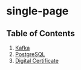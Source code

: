 # single-page

## Table of Contents

1. [Kafka](/kafka/README.md)
2. [PostgreSQL](/postgresql/README.md)
3. [Digital Certificate](digital_certificate/README.md)